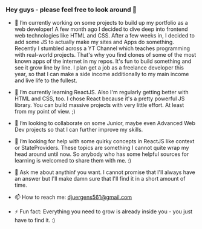 ### Hey guys - please feel free to look around 👋


- 🔭  I’m currently working on some projects to build up my portfolio as a web developer! 
      A few month ago I decided to dive deep into frontend web technologies like HTML and CSS. After a few weeks in, I decided to add
      some JS to actually make my sites and Apps do something. Recently I stumbled across a YT Channel which teaches programming with real-world projects.
      That's why you find clones of some of the most known apps of the internet in my repos. It's fun to build something and see it grow line by line. I plan get a 
      job as a freelance developer this year, so that I can make a side income additionally to my main income and live life to the fullest. 

- 🌱  I’m currently learning ReactJS. Also I'm regularly getting better with HTML and CSS, too. I chose React because it's a pretty powerful JS library. You can
      build massive projects with very little effort. At least from my point of view. ;) 

- 👯  I’m looking to collaborate on some Junior, maybe even Advanced Web Dev projects so that I can further improve my skills.

- 🤔  I’m looking for help with some quirky concepts in ReactJS like context or StateProviders. These topics are something I cannot quite wrap my head around until
      now. So anybody who has some helpful sources for learning is welcomed to share them with me. :) 

- 💬  Ask me about anythinf you want. I cannot promise that I'll always have an answer but I'll make damn sure that I'll find it in a short amount of time. 

- 📫  How to reach me: djuergens561@gmail.com

- ⚡  Fun fact: Everything you need to grow is already inside you - you just have to find it. :)
